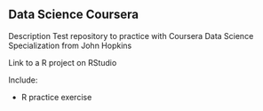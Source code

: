 ## Data Science Coursera

Description
Test repository to practice with Coursera Data Science Specialization from John Hopkins

Link to a R project on RStudio

Include:
* R practice exercise
